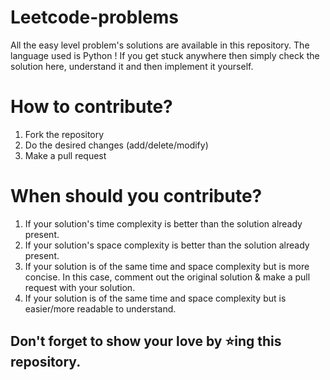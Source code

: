 # Leetcode-problems 

All the easy level problem's solutions are available in this repository. The language used is Python ! 
If you get stuck anywhere then simply check the solution here, understand it and then implement it yourself.

# How to contribute?

  1. Fork the repository
  2. Do the desired changes (add/delete/modify)
  3. Make a pull request
    
# When should you contribute?

  1. If your solution's time complexity is better than the solution already present.
  2. If your solution's space complexity is better than the solution already present.
  3. If your solution is of the same time and space complexity but is more concise. In this case, comment out the original solution & make a pull request with your solution.
  4. If your solution is of the same time and space complexity but is easier/more readable to understand.

## Don't forget to show your love by ⭐ing this repository.
